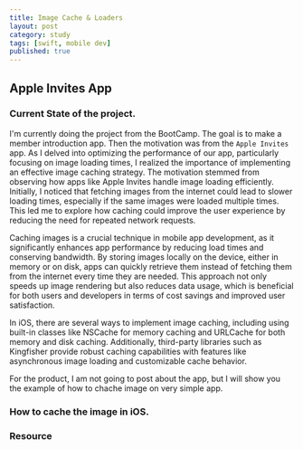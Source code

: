 ```yaml
---
title: Image Cache & Loaders
layout: post
category: study
tags: [swift, mobile dev]
published: true
---
```


## Apple Invites App

### Current State of the project.
I'm currently doing the project from the BootCamp. The goal is to make a member introduction app. Then the motivation was from the `Apple Invites` app. As I delved into optimizing the performance of our app, particularly focusing on image loading times, I realized the importance of implementing an effective image caching strategy. The motivation stemmed from observing how apps like Apple Invites handle image loading efficiently. Initially, I noticed that fetching images from the internet could lead to slower loading times, especially if the same images were loaded multiple times. This led me to explore how caching could improve the user experience by reducing the need for repeated network requests.

Caching images is a crucial technique in mobile app development, as it significantly enhances app performance by reducing load times and conserving bandwidth. By storing images locally on the device, either in memory or on disk, apps can quickly retrieve them instead of fetching them from the internet every time they are needed. This approach not only speeds up image rendering but also reduces data usage, which is beneficial for both users and developers in terms of cost savings and improved user satisfaction.

In iOS, there are several ways to implement image caching, including using built-in classes like NSCache for memory caching and URLCache for both memory and disk caching. Additionally, third-party libraries such as Kingfisher provide robust caching capabilities with features like asynchronous image loading and customizable cache behavior.

For the product, I am not going to post about the app, but I will show you the example of how to chache image on very simple app.

### How to cache the image in iOS.

### Resource
